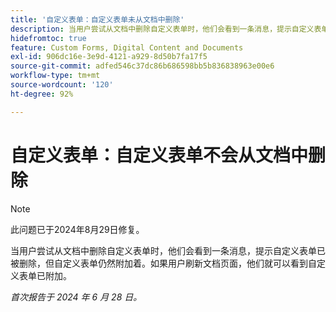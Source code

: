```yaml
---
title: '自定义表单：自定义表单未从文档中删除'
description: 当用户尝试从文档中删除自定义表单时，他们会看到一条消息，提示自定义表单已被删除，但自定义表单仍然附加着。如果用户刷新文档页面，他们就可以看到自定义表单已附加。
hidefromtoc: true
feature: Custom Forms, Digital Content and Documents
exl-id: 906dc16e-3e9d-4121-a929-8d50b7fa17f5
source-git-commit: adfed546c37dc86b686598bb5b836838963e00e6
workflow-type: tm+mt
source-wordcount: '120'
ht-degree: 92%

---
```


# 自定义表单：自定义表单不会从文档中删除

>[!NOTE]
>
>此问题已于2024年8月29日修复。

当用户尝试从文档中删除自定义表单时，他们会看到一条消息，提示自定义表单已被删除，但自定义表单仍然附加着。如果用户刷新文档页面，他们就可以看到自定义表单已附加。

_首次报告于 2024 年 6 月 28 日。_
